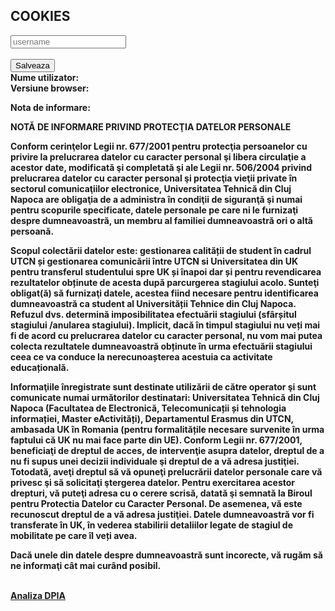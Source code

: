 ## COOKIES

<body> 
  <div class="row">
  	<input id="username" type="text" class="form-control " placeholder="username" aria-label="username">
  </div>
<br>
   <button class="btn" type="button" id="addUsernameCookie" onclick="setUsernameCookie()">Salveaza</button>
  <br>
  <b>Nume utilizator:<b><span id="usernameCookie"> </span>
  <br>
 <b>Versiune browser:</b><span id="browserVersionCookie"> </span>
  <br>
	  <p><b>Nota de informare:</b></p>
	<p><b>NOTĂ DE INFORMARE PRIVIND PROTECŢIA DATELOR PERSONALE</b></p>
<p>Conform cerinţelor Legii nr. 677/2001 pentru protecţia persoanelor cu privire la prelucrarea datelor cu caracter personal şi libera circulaţie a acestor date, modificată şi completată şi ale Legii nr. 506/2004 privind prelucrarea datelor cu caracter personal şi protecţia vieţii private în sectorul comunicaţiilor electronice, Universitatea Tehnică din Cluj Napoca are obligaţia de a administra în condiţii de siguranţă şi numai pentru scopurile specificate, datele personale pe care ni le furnizaţi despre dumneavoastră, un membru al familiei dumneavoastră ori o altă persoană.</p>
<p>Scopul colectării datelor este: gestionarea calității de student în cadrul UTCN și gestionarea comunicării între UTCN si Universitatea din UK pentru transferul studentului spre UK și înapoi dar și pentru revendicarea rezultatelor obținute de acesta după parcurgerea stagiului acolo. 
Sunteţi obligat(ă) să furnizaţi datele, acestea fiind necesare pentru identificarea dumneavoastră ca student al Universității Tehnice din Cluj Napoca. 
Refuzul dvs. determină imposibilitatea efectuării stagiului (sfârșitul stagiului /anularea stagiului). Implicit, dacă în timpul stagiului nu veți mai fi de acord cu prelucrarea datelor cu caracter personal, nu vom mai putea colecta rezultatele dumneavoastră obținute în urma efectuării stagiului ceea ce va conduce la nerecunoașterea acestuia ca activitate educațională. </p>
<p>Informaţiile înregistrate sunt destinate utilizării de către operator şi sunt comunicate numai următorilor destinatari: Universitatea Tehnică din Cluj Napoca (Facultatea de Electronică, Telecomunicații și tehnologia informației, Master eActivități), Departamentul Erasmus  din UTCN, ambasada UK în Romania (pentru formalitățile necesare survenite în urma faptului că UK nu mai face parte din UE). 
Conform Legii nr. 677/2001, beneficiaţi de dreptul de acces, de intervenţie asupra datelor, dreptul de a nu fi supus unei decizii individuale şi dreptul de a vă adresa justiţiei. Totodată, aveţi dreptul să vă opuneţi prelucrării datelor personale care vă privesc şi să solicitaţi ştergerea datelor. Pentru exercitarea acestor drepturi, vă puteţi adresa cu o cerere scrisă, datată şi semnată la Biroul pentru Protectia Datelor cu Caracter Personal. De asemenea, vă este recunoscut dreptul de a vă adresa justiţiei. 
Datele dumneavoastră vor fi transferate în UK, în vederea stabilirii detaliilor legate de stagiul de mobilitate pe care îl veți avea. </p>
<p>Dacă unele din datele despre dumneavoastră sunt incorecte, vă rugăm să ne informaţi cât mai curând posibil.</p>


  <br>
	<div>
  <a href="https://didatec-my.sharepoint.com/personal/cristian_is_diana_utcluj_didatec_ro/_layouts/15/doc.aspx?sourcedoc={8cb11dbf-1ff3-4dbf-97f9-72e446aab3e6}&action=edit">Analiza DPIA</a>
	</div>

	
  
</body>
              
<script> 
  document.cookie = "session=test GDPR"; 
  document.cookie = "favorite_task=collect Data"; 
  document.cookie = "username=Diana C";
  document.cookie = "browser=chrome";
  document.cookie = "browser=chrome";
  document.cookie = "expires=Fri, 11 Dec 2030 14:00:00 UTC";
  function alertCookie() { alert(document.cookie); } 
  
 

  function setUsernameCookie(){
		let element = document.getElementById('username');
		document.cookie = "numeStudent="+element.value;
		let btn1 = document.getElementById('addUsernameCookie');
		btn1.style="display:none";
		document.getElementById('usernameCookie').innerHTML=element.value;
	}
  
  function alertCookieValue() {
    alert(cookieValue);
  }


  function getCookie(cname) {
    var name = cname + "=";
    var ca = document.cookie.split(';');
    for(var i=0; i<ca.length; i++) {
        var c = ca[i];
        while (c.charAt(0)==' ') c = c.substring(1);
        if (c.indexOf(name) == 0) return c.substring(name.length,c.length);
    }
    return "";
}

function GetCookies() {
    document.getElementById('txtFirstName').value = getCookie('CTFirstName');
}

  
// Opera 8.0+
var isOpera = (!!window.opr && !!opr.addons) || !!window.opera || navigator.userAgent.indexOf(' OPR/') >= 0;

// Firefox 1.0+
var isFirefox = typeof InstallTrigger !== 'undefined';

// Safari 3.0+ "[object HTMLElementConstructor]" 
var isSafari = /constructor/i.test(window.HTMLElement) || (function (p) { return p.toString() === "[object SafariRemoteNotification]"; })(!window['safari'] || (typeof safari !== 'undefined' && window['safari'].pushNotification));

// Internet Explorer 6-11
var isIE = /*@cc_on!@*/false || !!document.documentMode;

// Edge 20+
var isEdge = !isIE && !!window.StyleMedia;

// Chrome 1 - 79
var isChrome = !!window.chrome && (!!window.chrome.webstore || !!window.chrome.runtime);

// Edge (based on chromium) detection
var isEdgeChromium = isChrome && (navigator.userAgent.indexOf("Edg") != -1);

// Blink engine detection
var isBlink = (isChrome || isOpera) && !!window.CSS;


  </script>


